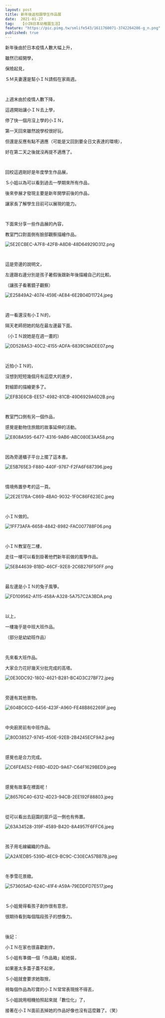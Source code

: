 ```yaml
---
layout: post
title: 新年後返校跟學生作品展
date:  2021-01-27
tag:   【小IN日本幼稚園生活】
feature: "https://pic.pimg.tw/smlife543/1611760071-3742264286-g_n.png"
published: true 
---
```

<p>新年後由於日本疫情人數大幅上升，</p>

<p>雖然已經開學，</p>

<p>保險起見，</p>

<p>ＳＭ夫妻還是幫小ＩＮ請假在家兩週。</p>

<p>&nbsp;</p>

<p>上週末由於疫情人數下降，</p>

<p>這週開始讓小ＩＮ去上學，</p>

<p>停了快一個月沒上學的小ＩＮ，</p>

<p>第一天回來雖然說學校很好玩，</p>

<p>但還是反應有點不適應（可能是又回到要全日文表達的環境），</p>

<p>好在第二天之後就沒再提不適應了。</p>

<p>&nbsp;</p>

<p>回校這週剛好是年度學生作品展，</p>

<p>Ｓ小姐以為可以看到過去一學期來所有作品，</p>

<p>後來參展才發現主要是新年開學前後的作品，</p>

<p>讓家長了解學生目前可以展現的能力。</p>

<p>&nbsp;</p>

<p>下面來分享一些作品展的內容，</p>

<p>教室門口對面側有臉部觀察描繪作品。</p>

<p><img alt="5E2ECBEC-A7F8-42FB-A8D8-48D64929D312.png" src="https://pic.pimg.tw/smlife543/1611760071-3742264286-g_n.png" title="5E2ECBEC-A7F8-42FB-A8D8-48D64929D312.png"></p>

<p>&nbsp;</p>

<p>這是旁邊的說明文，</p>

<p>左邊跟右邊分別是孩子暑假後跟新年後描繪自己的比較。</p>

<p>（讓孩子看著鏡子觀察）</p>

<p><img alt="E25849A2-4074-459E-AE84-6E2B04D11724.jpeg" src="https://pic.pimg.tw/smlife543/1611760150-3949999412-g_n.jpg" title="E25849A2-4074-459E-AE84-6E2B04D11724.jpeg"></p>

<p>&nbsp;</p>

<p>週一看還沒有小ＩＮ的，</p>

<p>隔天老師把她的貼在最左邊最下面。</p>

<p>（小ＩＮ說她是在週一畫的）</p>

<p><img alt="0D528A53-40C2-4155-ADFA-6839C9ADEE07.png" src="https://pic.pimg.tw/smlife543/1611760095-512199152-g_n.png" title="0D528A53-40C2-4155-ADFA-6839C9ADEE07.png"></p>

<p>&nbsp;</p>

<p>近拍小ＩＮ的，</p>

<p>沒想到短短幾個月有這麼大的進步，</p>

<p>對細節的描繪更多了。</p>

<p><img alt="EFB3E6CB-EE57-4982-81CB-49D6929A6D2B.png" src="https://pic.pimg.tw/smlife543/1611760107-424096377-g_n.png" title="EFB3E6CB-EE57-4982-81CB-49D6929A6D2B.png"></p>

<p>&nbsp;</p>

<p>教室門口側有另一個作品，</p>

<p>感覺是動物住旅館的故事延伸的活動。</p>

<p><img alt="E808A595-6477-4316-9AB6-ABC080E3AA58.png" src="https://pic.pimg.tw/smlife543/1611760124-3019554017-g_n.png" title="E808A595-6477-4316-9AB6-ABC080E3AA58.png"></p>

<p>&nbsp;</p>

<p>因為旁邊櫃子平台上擺了這本書。</p>

<p><img alt="E5B765E3-F880-440F-9767-F2FA6F687396.jpeg" src="https://pic.pimg.tw/smlife543/1611760126-3440576784-g_n.jpg" title="E5B765E3-F880-440F-9767-F2FA6F687396.jpeg"></p>

<p>&nbsp;</p>

<p>情境佈置參考的這一頁。</p>

<p><img alt="2E2E17BA-C869-4BA0-9032-1F0C86F623EC.jpeg" src="https://pic.pimg.tw/smlife543/1611760128-3135953745-g_n.jpg" title="2E2E17BA-C869-4BA0-9032-1F0C86F623EC.jpeg"></p>

<p>&nbsp;</p>

<p>小ＩＮ做的。</p>

<p><img alt="1FF73AFA-6658-4842-8982-FAC007788F06.png" src="https://pic.pimg.tw/smlife543/1611760147-424992288-g_n.png" title="1FF73AFA-6658-4842-8982-FAC007788F06.png"></p>

<p>&nbsp;</p>

<p>小ＩＮ教室在二樓，</p>

<p>走往一樓可以看到掛著他們新年前做的風箏作品。</p>

<p><img alt="5EB44639-B1BD-46CF-92E8-2C6B276F50FF.png" src="https://pic.pimg.tw/smlife543/1611760170-1867691416-g_n.png" title="5EB44639-B1BD-46CF-92E8-2C6B276F50FF.png"></p>

<p>&nbsp;</p>

<p>最左邊是小ＩＮ的兔子風箏。</p>

<p><img alt="FD109562-A115-458A-A328-5A757C2A3BDA.png" src="https://pic.pimg.tw/smlife543/1611760184-2559919451-g_n.png" title="FD109562-A115-458A-A328-5A757C2A3BDA.png"></p>

<p>&nbsp;</p>

<p>以上，</p>

<p>一樓幾乎是中班大班作品。</p>

<p>（部分是幼幼班作品）</p>

<p>&nbsp;</p>

<p>先來看大班作品。</p>

<p>大家合力花好幾天分批完成的高塔。</p>

<p><img alt="0E30DC92-1802-4621-B281-BC4D3C27BF72.jpeg" src="https://pic.pimg.tw/smlife543/1611760187-3939996327-g_n.jpg" title="0E30DC92-1802-4621-B281-BC4D3C27BF72.jpeg"></p>

<p>&nbsp;</p>

<p>旁邊有其他景物。</p>

<p><img alt="604BC6CD-6456-423F-A960-FE48B862269F.jpeg" src="https://pic.pimg.tw/smlife543/1611760190-2335742273-g_n.jpg" title="604BC6CD-6456-423F-A960-FE48B862269F.jpeg"></p>

<p>&nbsp;</p>

<p>中央廚房前有中班作品。</p>

<p><img alt="80D38527-9745-450E-92EB-2B4245ECF9A2.jpeg" src="https://pic.pimg.tw/smlife543/1611760197-1969037734-g_n.jpg" title="80D38527-9745-450E-92EB-2B4245ECF9A2.jpeg"></p>

<p>&nbsp;</p>

<p>感覺也是合力完成。</p>

<p><img alt="C6FEAE52-F6BD-4D2D-9A67-C64F1629BED9.jpeg" src="https://pic.pimg.tw/smlife543/1611760199-3178535628-g_n.jpg" title="C6FEAE52-F6BD-4D2D-9A67-C64F1629BED9.jpeg"></p>

<p>&nbsp;</p>

<p>感覺有故事在裡面呢！</p>

<p><img alt="86576C40-6312-4D23-94CB-2EE192F88803.jpeg" src="https://pic.pimg.tw/smlife543/1611760201-4134453844-g_n.jpg" title="86576C40-6312-4D23-94CB-2EE192F88803.jpeg"></p>

<p>&nbsp;</p>

<p>從可以看出去庭園的窗戶這一側也有佈置。</p>

<p><img alt="63A34528-319F-4589-B420-8A4957F6FFC6.jpeg" src="https://pic.pimg.tw/smlife543/1611760206-2022245989-g_n.jpg" title="63A34528-319F-4589-B420-8A4957F6FFC6.jpeg"></p>

<p>&nbsp;</p>

<p>孩子用毛線編織的作品。</p>

<p><img alt="A2A1EDB5-539D-4EC9-BC9C-C30ECA57BB7B.jpeg" src="https://pic.pimg.tw/smlife543/1611760210-1043173759-g_n.jpg" title="A2A1EDB5-539D-4EC9-BC9C-C30ECA57BB7B.jpeg"></p>

<p>&nbsp;</p>

<p>冬季雪花景緻。</p>

<p><img alt="573605AD-624C-41F4-A59A-79EDDFD7E517.jpeg" src="https://pic.pimg.tw/smlife543/1611760213-1311869938-g_n.jpg" title="573605AD-624C-41F4-A59A-79EDDFD7E517.jpeg"></p>

<p>&nbsp;</p>

<p>Ｓ小姐覺得看孩子創作很有意思，</p>

<p>很期待看到每個階段孩子的想像力。</p>

<p>&nbsp;</p>

<p>後記：</p>

<p>小ＩＮ在家也很喜歡創作，</p>

<p>Ｓ小姐有準備一個「作品箱」給她裝，</p>

<p>如果塞太多蓋子蓋不起來，</p>

<p>Ｓ小姐就會要求她取捨，</p>

<p>視每個作品為珍寶的小ＩＮ常常表現捨不得丟，</p>

<p>Ｓ小姐說用相機拍照起來就「數位化」了，</p>

<p>接著在小ＩＮ面前丟掉她的作品好像也沒有這麼難了。（笑）</p>

